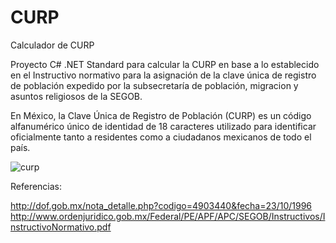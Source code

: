 # CURP
Calculador de CURP

Proyecto C# .NET Standard para calcular la CURP en base a lo establecido en el Instructivo normativo para la asignación de la clave única de registro de población expedido por la subsecretaría de población, migracion y asuntos religiosos de la SEGOB.

En México, la Clave Única de Registro de Población (CURP) es un código alfanumérico único de identidad de 18 caracteres utilizado para identificar oficialmente tanto a residentes como a ciudadanos mexicanos de todo el país.

![curp](https://user-images.githubusercontent.com/16767773/179096206-fd160dd5-4370-43ca-9f68-a148c6e4a1cd.jpeg)

Referencias:

http://dof.gob.mx/nota_detalle.php?codigo=4903440&fecha=23/10/1996
http://www.ordenjuridico.gob.mx/Federal/PE/APF/APC/SEGOB/Instructivos/InstructivoNormativo.pdf
